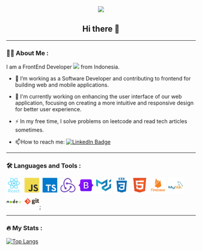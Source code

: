 <div id="header" align="center">
  <img src="https://media.giphy.com/media/v1.Y2lkPTc5MGI3NjExczR0cmJsdHZyZ3FudGsxbG44eGU2MWRxbDU5djRidGt6aHkwb3prNyZlcD12MV9pbnRlcm5hbF9naWZfYnlfaWQmY3Q9cw/u4pJXYaD80n9p0vzU5/giphy.gif" width="200"/>

  <h2>
  Hi there 👋
</h2>
</div>

<!-- <div id="header" align="center">
  <img src="https://media.giphy.com/media/UNOX4x1R71hnOqtsXp/giphy.gif" width="100"/>
</div> -->
<!-- profile views
<img src="https://komarev.com/ghpvc/?username=ranisup97&style=flat-square&color=blue" alt=""/>
-->



---

### :woman_technologist: About Me :

I am a FrontEnd Developer <img src="https://media.giphy.com/media/WUlplcMpOCEmTGBtBW/giphy.gif" width="30"> from Indonesia.

- :telescope: I’m working as a Software Developer and contributing to frontend for building web and mobile applications.

- :seedling: I'm currently working on enhancing the user interface of our web application, focusing on creating a more intuitive and responsive design for better user experience.

- :zap: In my free time, I solve problems on leetcode and read tech articles sometimes.

- :mailbox:How to reach me: 
  <a id="badges" href="https://www.linkedin.com/in/rani-suprianti/">
    <img src="https://img.shields.io/badge/LinkedIn-blue?style=for-the-badge&logo=linkedin&logoColor=white" alt="LinkedIn Badge"/>
  </a>
  
<!--
**ranisup97/ranisup97** is a ✨ _special_ ✨ repository because its `README.md` (this file) appears on your GitHub profile.

Here are some ideas to get you started:

- 🔭 I’m currently working on ...
- 🌱 I’m currently learning ...
- 👯 I’m looking to collaborate on ...
- 🤔 I’m looking for help with ...
- 💬 Ask me about ...
- 📫 How to reach me: ...
- 😄 Pronouns: ...
- ⚡ Fun fact: ...
-->

---

### :hammer_and_wrench: Languages and Tools :

<div>
  <img src="https://github.com/devicons/devicon/blob/master/icons/react/react-original-wordmark.svg" title="React" alt="React" width="40" height="40"/>&nbsp;
  <img src="https://github.com/devicons/devicon/blob/master/icons/javascript/javascript-original.svg" title="JavaScript" alt="JavaScript" width="40" height="40"/>&nbsp;
  <img src="https://github.com/devicons/devicon/blob/master/icons/typescript/typescript-original.svg" title="JavaScript" alt="JavaScript" width="40" height="40"/>&nbsp;
  <img src="https://github.com/devicons/devicon/blob/master/icons/redux/redux-original.svg" title="Redux" alt="Redux " width="40" height="40"/>&nbsp;
  <img src="https://github.com/devicons/devicon/blob/master/icons/bootstrap/bootstrap-original.svg" title="Bootstrap" alt="Bootstrap" width="40" height="40"/>&nbsp;
  <img src="https://github.com/devicons/devicon/blob/master/icons/materialui/materialui-original.svg" title="Material UI" alt="Material UI" width="40" height="40"/>&nbsp;
  <img src="https://github.com/devicons/devicon/blob/master/icons/css3/css3-plain-wordmark.svg"  title="CSS3" alt="CSS" width="40" height="40"/>&nbsp;
  <img src="https://github.com/devicons/devicon/blob/master/icons/html5/html5-original.svg" title="HTML5" alt="HTML" width="40" height="40"/>&nbsp;
  <img src="https://github.com/devicons/devicon/blob/master/icons/firebase/firebase-plain-wordmark.svg" title="Firebase" alt="Firebase" width="40" height="40"/>&nbsp;
  <img src="https://github.com/devicons/devicon/blob/master/icons/mysql/mysql-original-wordmark.svg" title="MySQL"  alt="MySQL" width="40" height="40"/>&nbsp;
  <img src="https://github.com/devicons/devicon/blob/master/icons/nodejs/nodejs-original-wordmark.svg" title="NodeJS" alt="NodeJS" width="40" height="40"/>&nbsp;
  <img src="https://github.com/devicons/devicon/blob/master/icons/git/git-original-wordmark.svg" title="Git" alt="Git" width="40" height="40"/>;
</div>

---

### :fire: My Stats :

<!--
[![Rani's GitHub stats](https://github-readme-stats.vercel.app/api?username=ranisup97)](https://github.com/anuraghazra/github-readme-stats) -->

[![Top Langs](https://github-readme-stats.vercel.app/api/top-langs/?username=ranisup97&layout=compact&theme=vision-friendly-dark)](https://github.com/anuraghazra/github-readme-stats)

